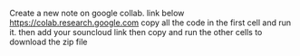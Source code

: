 Create a new note on google collab.  link below
https://colab.research.google.com
copy all the code in the first cell and run it.
then add your souncloud link
then copy and run the other cells to download the zip file

